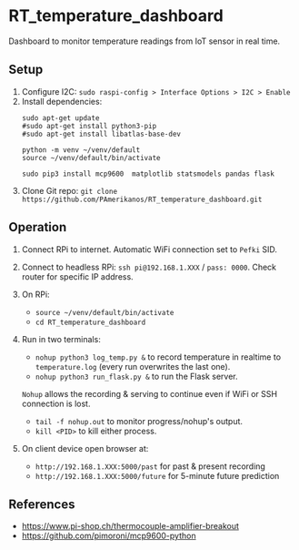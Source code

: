 # RT_temperature_dashboard
Dashboard to monitor temperature readings from IoT sensor in real time.

## Setup
1. Configure I2C: `sudo raspi-config > Interface Options > I2C > Enable`
2. Install dependencies: 
    ```
    sudo apt-get update
    #sudo apt-get install python3-pip
    #sudo apt-get install libatlas-base-dev
    
    python -m venv ~/venv/default
    source ~/venv/default/bin/activate

    sudo pip3 install mcp9600  matplotlib statsmodels pandas flask
    ```
3. Clone Git repo: `git clone https://github.com/PAmerikanos/RT_temperature_dashboard.git`

## Operation
1. Connect RPi to internet. Automatic WiFi connection set to `Pefki` SID.
2. Connect to headless RPi: `ssh pi@192.168.1.XXX` / `pass: 0000`. Check router for specific IP address.
3. On RPi:
    - `source ~/venv/default/bin/activate`
    - `cd RT_temperature_dashboard`
4. Run in two terminals:
    - `nohup python3 log_temp.py &` to record temperature in realtime to `temperature.log` (every run overwrites the last one).
    - `nohup python3 run_flask.py &` to run the Flask server.
    
    `Nohup` allows the recording & serving to continue even if WiFi or SSH connection is lost.
    - `tail -f nohup.out` to monitor progress/nohup's output.
    - `kill <PID>` to kill either process.
5. On client device open browser at:
    - `http://192.168.1.XXX:5000/past` for past & present recording
    - `http://192.168.1.XXX:5000/future` for 5-minute future prediction

## References
- https://www.pi-shop.ch/thermocouple-amplifier-breakout
- https://github.com/pimoroni/mcp9600-python
